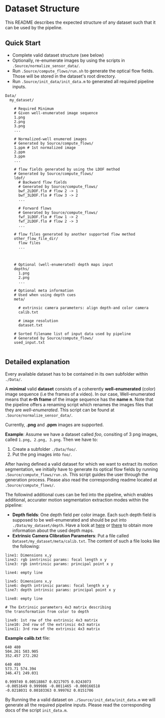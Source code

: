 # Dataset Structure

This README describes the expected structure of any dataset such that it can be used by the pipeline.

## Quick Start

+ Complete valid dataset structure (see below)
+ Optionally, re-enumerate images by using the scripts in `.Source/normalize_sensor_data/`.
+ Run `.Source/compute_flows/run.sh` to generate the optical flow fields. Those will be stored in the dataset's root directory.
+ Run `.Source/init_data/init_data.m` to generated all required pipeline inputs. 

```
Data/
  my_dataset/
  
    # Required Minimum
    # Given well-enumerated image sequence
    1.png
    2.png
    3.png
    ...
    
    # Normalized-well enumered images
    # Generated by Source/compute_flows/
    1.ppm # 1st normalized image
    2.ppm
    3.ppm
    ...
    
    # flow fields generated by using the LDOF method
    # Generated by Source/compute_flows/
    ldof/
      # Backward flow fields
      # Generated by Source/compute_flows/
      bwf_2LDOF.flo # flow 2 -> 1
      bwf_3LDOF.flo # flow 3 -> 2
      ...
    
      # Forward flows
      # Generated by Source/compute_flows/
      fwf_1LDOF.flo # flow 1 -> 2
      fwf_2LDOF.flo # flow 2 -> 3
      ...
    
    # flow files generated by another supported flow method
    other_flow_file_dir/
      flow files
      ...
    
 
    
    # Optional (well-enumerated) depth maps input
    depths/
      1.png
      2.png
      ...
    
    # Optional meta information
    # Used when using depth cues
    meta/
      
      # extrinsic camera parameters: align depth-and color camera
      calib.txt
      
      # image resolution
      dataset.txt
  
    # Sorted filename list of input data used by pipeline
    # Generated by Source/compute_flows/
    used_input.txt  
    
```

## Detailed explanation

Every available dataset has to be contained in its own subfolder within `./Data/`. 

A **minimal** valid **dataset** consists of a coherently **well-enumerated** (color) image sequence (i.e the frames of a video).
In our case, Well-enumerated means that **n-th frame** of the image sequence has the **name** **n**.
Note that the pipeline offers a renaming script which renames the images files that they are _well-enumerated_.
This script can be found at `.Source/normalize_sensor_data/`.

Currently, **.png** and **.ppm** images are supported.

**Example**: Assume we have a dataset called _foo_, consiting of 3 png images, called `1.png, 2.png, 3.png`. 
Then we have to:

1. Create a subfolder `./Data/foo/`.
2. Put the png images into `foo/`.
 
After having defined a valid dataset for which we want to extract its motion segmentation, we initially have to generate its optical flow fields by running `.Source/compute_flows/run.sh`. This script guides the user through the generation process. Please also read the corresponding readme located at `.Source/compute_flows/`.

The followind additional cues can be fed into the pipeline, which enables additional, accurater motion segmentation extraction modes within the pipeline:

+ **Depth fields**: One depth field per color image. Each such depth field is supposed to be well-enumerated and should be put into `./Data/my_dataset/depth`. Have a look at [here](http://www.ais.uni-bonn.de/download/objecttracking.html) or [there](http://vision.in.tum.de/data/datasets/rgbd-dataset/file_formats) to obtain more information about the used depth maps.
+ **Extrinsic Camera Clibration Parameters**: Put a file called `Dataset/my_dataset/meta/calib.txt`. The content of such a file looks like the following:

```
line1: Dimensions x,y
line2: rgb inntrinsic params: focal length x y
line3: rgb inntrinsic params: principal point x y

line4: empty line

line5: Dimensions x,y
line6: depth intrinsic params: focal length x y
line7: depth intrinsic params: principal point x y

line8: empty line

# The Extrinsic parameters 4x3 matrix describing
the transformation from color to depth

line9: 1st row of the extrinsic 4x3 matrix
line10: 2nd row of the extrinsic 4x3 matrix
line11: 3rd row of the extrinsic 4x3 matrix

```

**Example calib.txt** file: 

```
640 480
504.261 503.905
352.457 272.202

640 480
573.71 574.394
346.471 249.031

0.999749 0.00518867 0.0217975 0.0243073
-0.0051649 0.999986 -0.0011465 -0.000166518
-0.0218031 0.00103363 0.999762 0.0151706

```

By Running the a valid dataset on `./Source/init_data/init_data.m` we will generate all the required pipeline inputs. Please read the corresponding docs of the script `init_data.m`. 

